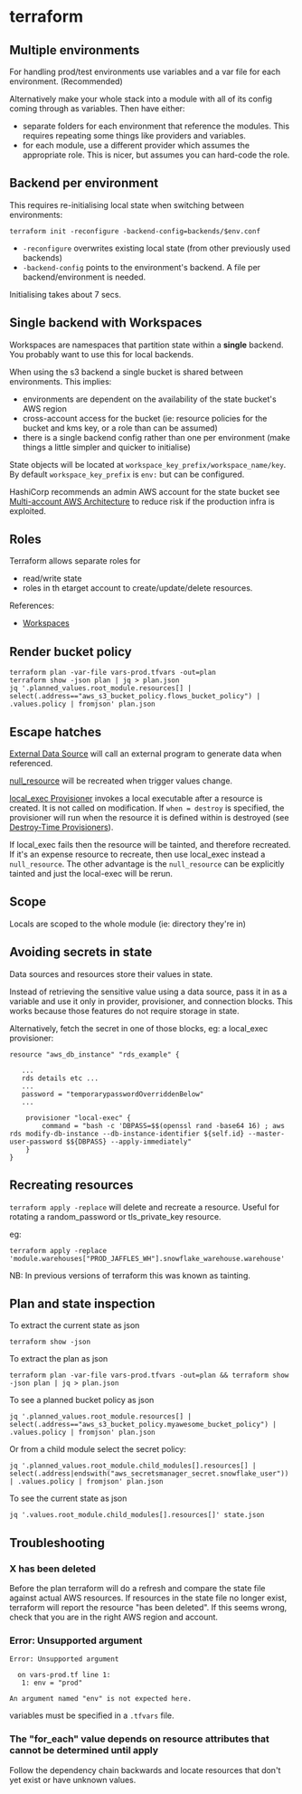 # terraform

## Multiple environments

For handling prod/test environments use variables and a var file for each environment. (Recommended)

Alternatively make your whole stack into a module with all of its config coming through as variables. Then have either:

- separate folders for each environment that reference the modules. This requires repeating some things like providers and variables.
- for each module, use a different provider which assumes the appropriate role. This is nicer, but assumes you can hard-code the role.

## Backend per environment

This requires re-initialising local state when switching between environments:

```
terraform init -reconfigure -backend-config=backends/$env.conf
```

- `-reconfigure` overwrites existing local state (from other previously used backends)
- `-backend-config` points to the environment's backend. A file per backend/environment is needed.

Initialising takes about 7 secs.

## Single backend with Workspaces

Workspaces are namespaces that partition state within a **single** backend. You probably want to use this for local backends.

When using the s3 backend a single bucket is shared between environments. This implies:

- environments are dependent on the availability of the state bucket's AWS region
- cross-account access for the bucket (ie: resource policies for the bucket and kms key, or a role than can be assumed)
- there is a single backend config rather than one per environment (make things a little simpler and quicker to initialise)

State objects will be located at `workspace_key_prefix/workspace_name/key`. By default `workspace_key_prefix` is `env:` but can be configured.

HashiCorp recommends an admin AWS account for the state bucket see [Multi-account AWS Architecture](https://www.terraform.io/docs/language/settings/backends/s3.html#multi-account-aws-architecture) to reduce risk if the production infra is exploited.

## Roles

Terraform allows separate roles for

- read/write state
- roles in th etarget account to create/update/delete resources.

References:

- [Workspaces](https://www.terraform.io/docs/language/state/workspaces.html)

## Render bucket policy

```
terraform plan -var-file vars-prod.tfvars -out=plan
terraform show -json plan | jq > plan.json
jq '.planned_values.root_module.resources[] | select(.address=="aws_s3_bucket_policy.flows_bucket_policy") | .values.policy | fromjson' plan.json
```

## Escape hatches

[External Data Source](https://registry.terraform.io/providers/hashicorp/external/latest/docs/data-sources/data_source) will call an external program to generate data when referenced.

[null_resource](https://registry.terraform.io/providers/hashicorp/null/latest/docs/resources/resource) will be recreated when trigger values change.

[local_exec Provisioner](https://www.terraform.io/docs/language/resources/provisioners/local-exec.html) invokes a local executable after a resource is created. It is not called on modification. If `when = destroy` is specified, the provisioner will run when the resource it is defined within is destroyed (see [Destroy-Time Provisioners](https://www.terraform.io/docs/language/resources/provisioners/syntax.html#destroy-time-provisioners)).

If local_exec fails then the resource will be tainted, and therefore recreated. If it's an expense resource to recreate, then use local_exec instead a `null_resource`. The other advantage is the `null_resource` can be explicitly tainted and just the local-exec will be rerun.

## Scope

Locals are scoped to the whole module (ie: directory they're in)

## Avoiding secrets in state

Data sources and resources store their values in state.

Instead of retrieving the sensitive value using a data source, pass it in as a variable and use it only in provider, provisioner, and connection blocks. This works because those features do not require storage in state.

Alternatively, fetch the secret in one of those blocks, eg: a local_exec provisioner:

```
resource "aws_db_instance" "rds_example" {

   ...
   rds details etc ...
   ...
   password = "temporarypasswordOverriddenBelow"
   ...

    provisioner "local-exec" {
        command = "bash -c 'DBPASS=$$(openssl rand -base64 16) ; aws rds modify-db-instance --db-instance-identifier ${self.id} --master-user-password $${DBPASS} --apply-immediately"
    }
}
```

## Recreating resources

`terraform apply -replace` will delete and recreate a resource. Useful for rotating a random_password or tls_private_key resource.

eg:

```
terraform apply -replace 'module.warehouses["PROD_JAFFLES_WH"].snowflake_warehouse.warehouse'
```

NB: In previous versions of terraform this was known as tainting.

## Plan and state inspection

To extract the current state as json

```
terraform show -json
```

To extract the plan as json

```
terraform plan -var-file vars-prod.tfvars -out=plan && terraform show -json plan | jq > plan.json
```

To see a planned bucket policy as json

```
jq '.planned_values.root_module.resources[] | select(.address=="aws_s3_bucket_policy.myawesome_bucket_policy") | .values.policy | fromjson' plan.json
```

Or from a child module select the secret policy:

```
jq '.planned_values.root_module.child_modules[].resources[] | select(.address|endswith("aws_secretsmanager_secret.snowflake_user")) | .values.policy | fromjson' plan.json
```

To see the current state as json

```
jq '.values.root_module.child_modules[].resources[]' state.json
```

## Troubleshooting

### X has been deleted

Before the plan terraform will do a refresh and compare the state file against actual AWS resources. If resources in the state file no longer exist, terraform will report the resource "has been deleted". If this seems wrong, check that you are in the right AWS region and account.

### Error: Unsupported argument

```
Error: Unsupported argument

  on vars-prod.tf line 1:
   1: env = "prod"

An argument named "env" is not expected here.
```

variables must be specified in a `.tfvars` file.

### The "for_each" value depends on resource attributes that cannot be determined until apply

Follow the dependency chain backwards and locate resources that don't yet exist or have unknown values.
